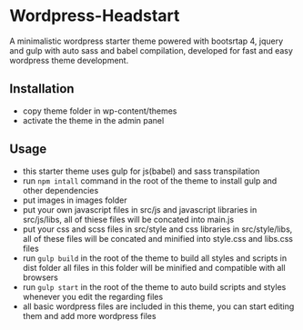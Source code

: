 
# Wordpress-Headstart
A minimalistic wordpress starter theme powered with bootsrtap 4, jquery and gulp with auto sass and babel compilation, developed for fast and easy wordpress theme development.

## Installation

 - copy theme folder in wp-content/themes
 - activate the theme in the admin panel
## Usage
 - this starter theme uses gulp for js(babel) and sass transpilation
 - run `npm intall` command in the root of the theme to install gulp and other dependencies 
 - put images in images folder
 - put your own javascript files in src/js and javascript libraries in src/js/libs, all of thiese files will be concated into main.js
 - put your css and scss files in src/style and css libraries in src/style/libs, all of these files will be concated and minified into style.css and libs.css files
 - run `gulp build` in the root of the theme to build all styles and scripts in dist folder all files in this folder will be minified and compatible with all browsers
 - run `gulp start` in the root of the theme to auto build scripts and styles whenever you edit the regarding files
 - all basic wordpress files are included in this theme, you can start editing them and add more wordpress files
